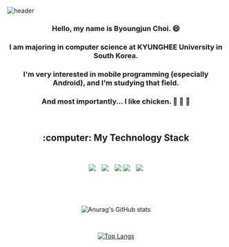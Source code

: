 
![header](https://capsule-render.vercel.app/api?type=waving&color=gradient&customColorList=0,2,2,5,30&fontColor=ffffff&height=300&section=header&text=Byoungjun&fontSize=90&fontAlign=70)


<div align="center">
  
### Hello, my name is Byoungjun Choi. :smile:
### I am majoring in computer science at KYUNGHEE University in South Korea.
### I'm very interested in mobile programming (especially Android), and I'm studying that field.
### And most importantly... I like chicken. :chicken: :chicken: :chicken:

<br/>


<h2>:computer: My Technology Stack</h2>
  
<br/>
  
<img src="https://img.shields.io/badge/Kotlin-7F52FF?style=for-the-badge&logo=kotlin&logoColor=white"> <img src="https://img.shields.io/badge/JAVA-FF4500?style=for-the-badge&logo=Java&logoColor=white"> <img src="https://img.shields.io/badge/Python-3776AB?style=for-the-badge&logo=Python&logoColor=white"> <img src="https://img.shields.io/badge/github-181717?style=for-the-badge&logo=github&logoColor=white"> <img src="https://img.shields.io/badge/linux-FCC624?style=for-the-badge&logo=linux&logoColor=black">

<h2> </h2>

<br/>
<br/>
  
![Anurag's GitHub stats](https://github-readme-stats-git-masterrstaa-rickstaa.vercel.app/api?username=Duck-jun99&&show_icons=true&theme=radical)

<br/>
  
[![Top Langs](https://github-readme-stats.vercel.app/api/top-langs/?username=Duck-jun99&langs_count=8&&hide_progress=true&border_color=f5f5dc&theme=transparent&title_color=ffffff&text_color=ffffff)](https://github.com/Duck-jun99/github-readme-stats)

</div>

<!--
![Anurag's GitHub stats](https://github-readme-stats.vercel.app/api?username=Duck-jun99&show_icons=true&theme=solarized-light)
-->

